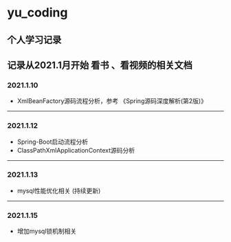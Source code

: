 # yu_coding
个人学习记录
---
记录从2021.1月开始 看书 、看视频的相关文档
---
### 2021.1.10 
- XmlBeanFactory源码流程分析，参考 《Spring源码深度解析(第2版)》 
---
### 2021.1.12
- Spring-Boot启动流程分析
- ClassPathXmlApplicationContext源码分析
---
### 2021.1.13
- mysql性能优化相关 (持续更新)
---
### 2021.1.15
- 增加mysql锁机制相关
